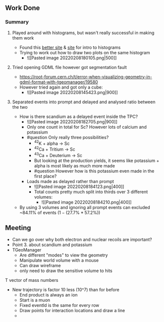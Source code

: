 ## Work Done
### Summary
1. Played around with histograms, but wasn't really successful in making them work
	- Found this [better site](https://root.cern/doc/master/classTTree.html#ac4016b174665a086fe16695aad3356e2) & [site](https://root.cern/doc/master/classROOT_1_1RDataFrame.html) for intro to histograms
	- Trying to work out how to draw two plots on the same histogram
		- ![[Pasted image 20220208180105.png|500]]
2. Tried opening GDML file however got segmentation fault
	- https://root-forum.cern.ch/t/error-when-visualizing-geometry-in-gdml-format-with-tgeomanager/19580
	- However tried again and got only a cube:
		- ![[Pasted image 20220208145423.png|900]]


3. Separated events into prompt and delayed and analysed ratio between the two
	- How is there scandium as a delayed event inside the TPC?
		- ![[Pasted image 20220208182705.png|900]]
		- Only one count in total for Sc? However lots of calcium and potassium
		- #question Only really three possibilities?
			- $^{42}$K + alpha -> Sc
			- $^{42}$Ca + Tritium -> Sc 
			- $^{43}$Ca + Deuterium -> Sc
			- But looking at the production yields, it seems like potassium + alpha is most likely as much more made
			- #question However how is this potassium even made in the first place?
		- Loads made as delayed rather than prompt
			- ![[Pasted image 20220208184123.png|400]]
			- Total counts pretty much split into thirds over 3 different volumes:
				- ![[Pasted image 20220208184210.png|400]]
	- By using 3 volumes and ignoring all prompt events can excluded ~84.11% of events ($1-(27.7\% * 57.2\%)$)


## Meeting
- Can we go over why both electron and nuclear recoils are important?
- Point 3. about scandium and potassium
- TGeoManager
	- Are different "modes" to view the geometry
	- Manipulate world volume with a mouse
	- Can draw wireframe
	- only need to draw the sensitive volume to hits


T vector of mass numbers 


- New trajectory is factor 10 less (10^7) than for before
	- End product is always an ion
	- Start is a muon
	- Fixed eventId is the same for every row
	- Draw points for interaction locations and draw a line
	- 